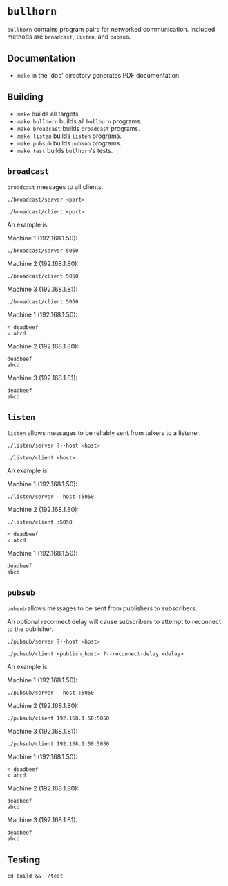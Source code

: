 # `bullhorn`

`bullhorn` contains program pairs for networked communication. Included methods
are `broadcast`, `listen`, and `pubsub`.

## Documentation

* `make` in the 'doc' directory generates PDF documentation.

## Building

* `make` builds all targets.
* `make bullhorn` builds all `bullhorn` programs.
* `make broadcast` builds `broadcast` programs.
* `make listen` builds `listen` programs.
* `make pubsub` builds `pubsub` programs.
* `make test` builds `bullhorn`'s tests.

## `broadcast`

`broadcast` messages to all clients.

```
./broadcast/server <port>
```

```
./broadcast/client <port>
```

An example is:

Machine 1 (192.168.1.50):

```
./broadcast/server 5050
```

Machine 2 (192.168.1.80):

```
./broadcast/client 5050
```

Machine 3 (192.168.1.81):

```
./broadcast/client 5050
```

Machine 1 (192.168.1.50):

```
< deadbeef
< abcd
```

Machine 2 (192.168.1.80):

```
deadbeef
abcd
```

Machine 3 (192.168.1.81):

```
deadbeef
abcd
```

## `listen`

`listen` allows messages to be reliably sent from talkers to a listener.

```
./listen/server ?--host <host>
```

```
./listen/client <host>
```

An example is:

Machine 1 (192.168.1.50):

```
./listen/server --host :5050
```

Machine 2 (192.168.1.80):

```
./listen/client :5050

< deadbeef
< abcd
```

Machine 1 (192.168.1.50):

```
deadbeef
abcd
```

## `pubsub`

`pubsub` allows messages to be sent from publishers to subscribers.

An optional reconnect delay will cause subscribers to attempt to reconnect to
the publisher.

```
./pubsub/server ?--host <host>
```

```
./pubsub/client <publish_host> ?--reconnect-delay <delay>
```

An example is:

Machine 1 (192.168.1.50):

```
./pubsub/server --host :5050
```

Machine 2 (192.168.1.80):

```
./pubsub/client 192.168.1.50:5050
```

Machine 3 (192.168.1.81):

```
./pubsub/client 192.168.1.50:5050
```

Machine 1 (192.168.1.50):

```
< deadbeef
< abcd
```

Machine 2 (192.168.1.80):

```
deadbeef
abcd
```

Machine 3 (192.168.1.81):

```
deadbeef
abcd
```

## Testing

```
cd build && ./test
```
